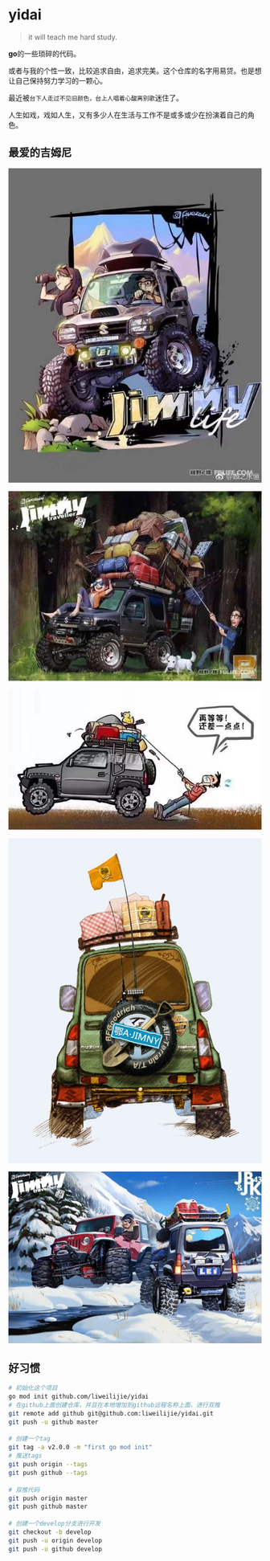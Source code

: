 # yidai

> it will teach me hard study.

**go**的一些琐碎的代码。

或者与我的个性一致，比较追求自由，追求完美。这个仓库的名字用易贷。也是想让自己保持努力学习的一颗心。

最近被`台下人走过不见旧颜色，台上人唱着心酸离别歌`迷住了。

人生如戏，戏如人生，又有多少人在生活与工作不是或多或少在扮演着自己的角色。

## 最爱的吉姆尼

![j0](images/j0.jpeg)

![j1](images/j1.jpeg)

![j3](images/j3.jpeg)

![j4](images/j4.jpeg)

![j2](images/j2.jpeg)

## 好习惯

```bash
# 初始化这个项目
go mod init github.com/liweilijie/yidai
# 在github上面创建仓库，并且在本地增加到github远程名称上面，进行双推
git remote add github git@github.com:liweilijie/yidai.git
git push -u github master

# 创建一个tag
git tag -a v2.0.0 -m "first go mod init"
# 推送tags
git push origin --tags
git push github --tags

# 双推代码
git push origin master
git push github master

# 创建一个develop分支进行开发
git checkout -b develop
git push -u origin develop
git push -u github develop
```
